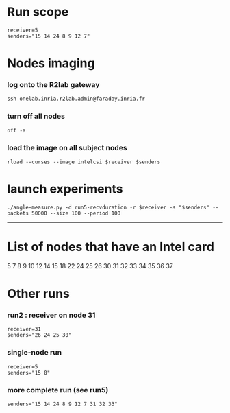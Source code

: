 # Run scope

    receiver=5
    senders="15 14 24 8 9 12 7"

# Nodes imaging

### log onto the R2lab gateway
    ssh onelab.inria.r2lab.admin@faraday.inria.fr

### turn off all nodes 
    off -a

### load the image on all subject nodes
    rload --curses --image intelcsi $receiver $senders 

# launch experiments 
    ./angle-measure.py -d run5-recvduration -r $receiver -s "$senders" --packets 50000 --size 100 --period 100

****

# List of nodes that have an Intel card

 5 7 8 9 10 12 14 15 18 22 24 25 26 30 31 32 33 34 35 36 37

# Other runs

### run2 : receiver on node 31
    receiver=31
    senders="26 24 25 30"

### single-node run
    receiver=5
    senders="15 8"

### more complete run (see run5)
    senders="15 14 24 8 9 12 7 31 32 33"
